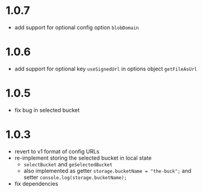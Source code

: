 # 1.0.7

- add support for optional config option `blobDomain`

# 1.0.6

- add support for optional key `useSignedUrl` in options object `getFileAsUrl`

# 1.0.5

- fix bug in selected bucket

# 1.0.3

- revert to v1 format of config URLs
- re-implement storing the selected bucket in local state
  - `selectBucket` and `geSelectedBucket`
  - also implemented as getter
    `storage.bucketName = "the-buck";` and setter `console.log(storage.bucketName);`
- fix dependencies
